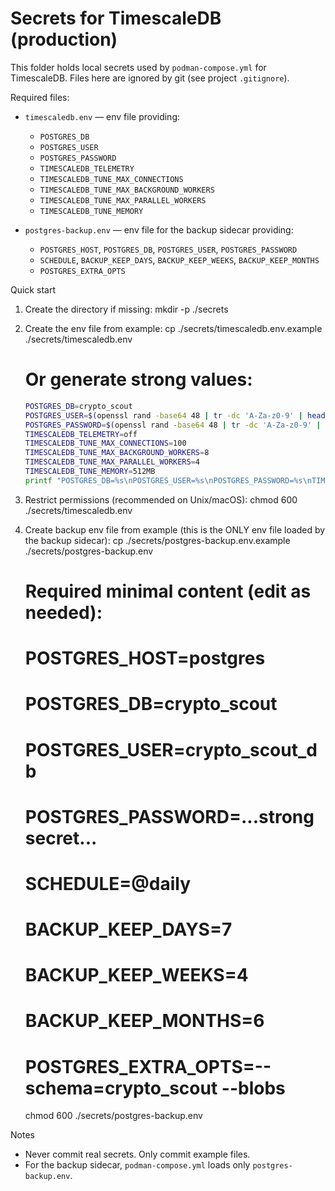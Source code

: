 # Secrets for TimescaleDB (production)

This folder holds local secrets used by `podman-compose.yml` for TimescaleDB. Files here are ignored by git (see project
`.gitignore`).

Required files:

- `timescaledb.env` — env file providing:
    - `POSTGRES_DB`
    - `POSTGRES_USER`
    - `POSTGRES_PASSWORD`
    - `TIMESCALEDB_TELEMETRY`
    - `TIMESCALEDB_TUNE_MAX_CONNECTIONS`
    - `TIMESCALEDB_TUNE_MAX_BACKGROUND_WORKERS`
    - `TIMESCALEDB_TUNE_MAX_PARALLEL_WORKERS`
    - `TIMESCALEDB_TUNE_MEMORY`

- `postgres-backup.env` — env file for the backup sidecar providing:
    - `POSTGRES_HOST`, `POSTGRES_DB`, `POSTGRES_USER`, `POSTGRES_PASSWORD`
    - `SCHEDULE`, `BACKUP_KEEP_DAYS`, `BACKUP_KEEP_WEEKS`, `BACKUP_KEEP_MONTHS`
    - `POSTGRES_EXTRA_OPTS`

Quick start

1) Create the directory if missing:
   mkdir -p ./secrets

2) Create the env file from example:
   cp ./secrets/timescaledb.env.example ./secrets/timescaledb.env
   # Or generate strong values:
   ```bash
   POSTGRES_DB=crypto_scout
   POSTGRES_USER=$(openssl rand -base64 48 | tr -dc 'A-Za-z0-9' | head -c 48)
   POSTGRES_PASSWORD=$(openssl rand -base64 48 | tr -dc 'A-Za-z0-9' | head -c 48)
   TIMESCALEDB_TELEMETRY=off
   TIMESCALEDB_TUNE_MAX_CONNECTIONS=100
   TIMESCALEDB_TUNE_MAX_BACKGROUND_WORKERS=8
   TIMESCALEDB_TUNE_MAX_PARALLEL_WORKERS=4
   TIMESCALEDB_TUNE_MEMORY=512MB
   printf "POSTGRES_DB=%s\nPOSTGRES_USER=%s\nPOSTGRES_PASSWORD=%s\nTIMESCALEDB_TELEMETRY=%s\nTIMESCALEDB_TUNE_MAX_CONNECTIONS=%s\nTIMESCALEDB_TUNE_MAX_BACKGROUND_WORKERS=%s\nTIMESCALEDB_TUNE_MAX_PARALLEL_WORKERS=%s\nTIMESCALEDB_TUNE_MEMORY=%s\n" "$POSTGRES_DB" "$POSTGRES_USER" "$POSTGRES_PASSWORD" "$TIMESCALEDB_TELEMETRY" "$TIMESCALEDB_TUNE_MAX_CONNECTIONS" "$TIMESCALEDB_TUNE_MAX_BACKGROUND_WORKERS" "$TIMESCALEDB_TUNE_MAX_PARALLEL_WORKERS" "$TIMESCALEDB_TUNE_MEMORY" > ./secrets/timescaledb.env
   ```
3) Restrict permissions (recommended on Unix/macOS):
   chmod 600 ./secrets/timescaledb.env

4) Create backup env file from example (this is the ONLY env file loaded by the backup sidecar):
   cp ./secrets/postgres-backup.env.example ./secrets/postgres-backup.env
   # Required minimal content (edit as needed):
   # POSTGRES_HOST=postgres
   # POSTGRES_DB=crypto_scout
   # POSTGRES_USER=crypto_scout_db
   # POSTGRES_PASSWORD=...strong secret...
   # SCHEDULE=@daily
   # BACKUP_KEEP_DAYS=7
   # BACKUP_KEEP_WEEKS=4
   # BACKUP_KEEP_MONTHS=6
   # POSTGRES_EXTRA_OPTS=--schema=crypto_scout --blobs
   chmod 600 ./secrets/postgres-backup.env

Notes

- Never commit real secrets. Only commit example files.
- For the backup sidecar, `podman-compose.yml` loads only `postgres-backup.env`.
